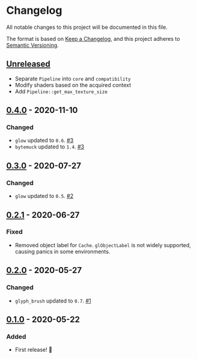# Changelog
All notable changes to this project will be documented in this file.

The format is based on [Keep a Changelog](https://keepachangelog.com/en/1.0.0/),
and this project adheres to [Semantic Versioning](https://semver.org/spec/v2.0.0.html).

## [Unreleased]

- Separate `Pipeline` into `core` and `compatibility`
- Modify shaders based on the acquired context
- Add `Pipeline::get_max_texture_size`

## [0.4.0] - 2020-11-10
### Changed
- `glow` updated to `0.6`. [#3]
- `bytemuck` updated to `1.4`. [#3]

[#3]: https://github.com/hecrj/glow_glyph/pull/3

## [0.3.0] - 2020-07-27
### Changed
- `glow` updated to `0.5`. [#2]

[#2]: https://github.com/hecrj/glow_glyph/pull/2


## [0.2.1] - 2020-06-27
### Fixed
- Removed object label for `Cache`. `glObjectLabel` is not widely supported, causing panics in some environments.

## [0.2.0] - 2020-05-27
### Changed
- `glyph_brush` updated to `0.7`. [#1]

[#1]: https://github.com/hecrj/glow_glyph/pull/1


## [0.1.0] - 2020-05-22
### Added
- First release! :tada:


[Unreleased]: https://github.com/hecrj/glow_glyph/compare/0.4.0...HEAD
[0.4.0]: https://github.com/hecrj/glow_glyph/compare/0.3.0...0.4.0
[0.3.0]: https://github.com/hecrj/glow_glyph/compare/0.2.1...0.3.0
[0.2.1]: https://github.com/hecrj/glow_glyph/compare/0.2.0...0.2.1
[0.2.0]: https://github.com/hecrj/glow_glyph/compare/0.1.0...0.2.0
[0.1.0]: https://github.com/hecrj/glow_glyph/releases/tag/0.1.0
